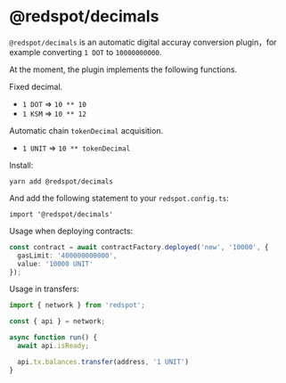 # @redspot/decimals

`@redspot/decimals` is an automatic digital accuray conversion plugin，for example converting `1 DOT` to `10000000000`.

At the moment, the plugin implements the following functions.

Fixed decimal.

- `1 DOT` => `10 ** 10`
- `1 KSM` => `10 ** 12`

Automatic chain `tokenDecimal` acquisition.

- `1 UNIT` => `10 ** tokenDecimal` 


Install:

```shell
yarn add @redspot/decimals
```

And add the following statement to your `redspot.config.ts`:

```shell
import '@redspot/decimals'
```

Usage when deploying contracts:

```typescript
const contract = await contractFactory.deployed('new', '10000', {
  gasLimit: '400000000000',
  value: '10000 UNIT'
});
```

Usage in transfers:

```typescript
import { network } from 'redspot';

const { api } = network;

async function run() {
  await api.isReady;

  api.tx.balances.transfer(address, '1 UNIT')
}
```
